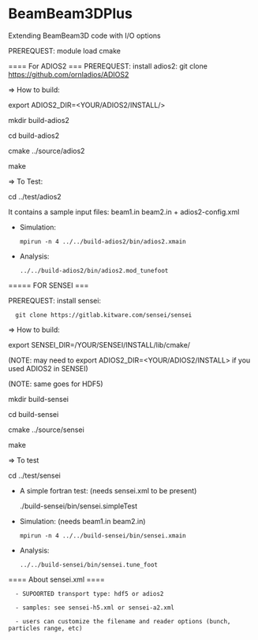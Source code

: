 # BeamBeam3DPlus
Extending BeamBeam3D code with I/O options

PREREQUEST:  module load cmake

==== For ADIOS2 ===
PREREQUEST:  install adios2:
      git clone https://github.com/ornladios/ADIOS2
      
      
=> How to build:

export ADIOS2_DIR=<YOUR/ADIOS2/INSTALL/>

mkdir build-adios2

cd build-adios2

cmake ../source/adios2

make 

=> To Test:   

cd ../test/adios2 
 
It contains a sample input files:  beam1.in beam2.in + adios2-config.xml

- Simulation:

      mpirun -n 4 ../../build-adios2/bin/adios2.xmain 

- Analysis:

      ../../build-adios2/bin/adios2.mod_tunefoot
  
  
===== FOR SENSEI ===

PREREQUEST: install sensei: 

      git clone https://gitlab.kitware.com/sensei/sensei
  
=> How to build:

export SENSEI_DIR=/YOUR/SENSEI/INSTALL/lib/cmake/

(NOTE: may need to export ADIOS2_DIR=<YOUR/ADIOS2/INSTALL> if you used ADIOS2 in SENSEI)

(NOTE: same goes for HDF5)

mkdir build-sensei

cd build-sensei

cmake ../source/sensei

make

=> To test

cd ../test/sensei

- A simple fortran test: (needs sensei.xml to be present) 

   ./build-sensei/bin/sensei.simpleTest 

- Simulation: (needs beam1.in beam2.in)

      mpirun -n 4 ../../build-sensei/bin/sensei.xmain
  
- Analysis:

      ../../build-sensei/bin/sensei.tune_foot



==== About sensei.xml ====

      - SUPOORTED transport type: hdf5 or adios2

      - samples: see sensei-h5.xml or sensei-a2.xml

      - users can customize the filename and reader options (bunch, particles range, etc)

